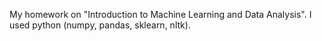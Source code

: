 My homework on "Introduction to Machine Learning and Data Analysis". I used python (numpy, pandas, sklearn, nltk).

